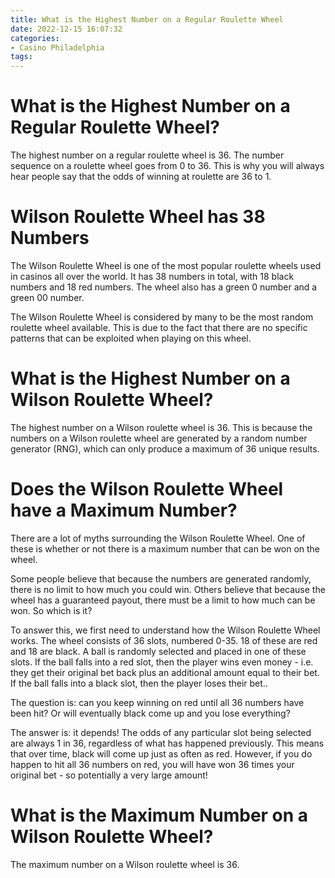 ```yaml
---
title: What is the Highest Number on a Regular Roulette Wheel
date: 2022-12-15 16:07:32
categories:
- Casino Philadelphia
tags:
---
```



#  What is the Highest Number on a Regular Roulette Wheel?

The highest number on a regular roulette wheel is 36. The number sequence on a roulette wheel goes from 0 to 36. This is why you will always hear people say that the odds of winning at roulette are 36 to 1.

#  Wilson Roulette Wheel has 38 Numbers

The Wilson Roulette Wheel is one of the most popular roulette wheels used in casinos all over the world. It has 38 numbers in total, with 18 black numbers and 18 red numbers. The wheel also has a green 0 number and a green 00 number.

The Wilson Roulette Wheel is considered by many to be the most random roulette wheel available. This is due to the fact that there are no specific patterns that can be exploited when playing on this wheel.

#  What is the Highest Number on a Wilson Roulette Wheel?

The highest number on a Wilson roulette wheel is 36. This is because the numbers on a Wilson roulette wheel are generated by a random number generator (RNG), which can only produce a maximum of 36 unique results.

#  Does the Wilson Roulette Wheel have a Maximum Number?

There are a lot of myths surrounding the Wilson Roulette Wheel. One of these is whether or not there is a maximum number that can be won on the wheel.

Some people believe that because the numbers are generated randomly, there is no limit to how much you could win. Others believe that because the wheel has a guaranteed payout, there must be a limit to how much can be won. So which is it?

To answer this, we first need to understand how the Wilson Roulette Wheel works. The wheel consists of 36 slots, numbered 0-35. 18 of these are red and 18 are black. A ball is randomly selected and placed in one of these slots. If the ball falls into a red slot, then the player wins even money - i.e. they get their original bet back plus an additional amount equal to their bet. If the ball falls into a black slot, then the player loses their bet..

The question is: can you keep winning on red until all 36 numbers have been hit? Or will eventually black come up and you lose everything?

The answer is: it depends! The odds of any particular slot being selected are always 1 in 36, regardless of what has happened previously. This means that over time, black will come up just as often as red. However, if you do happen to hit all 36 numbers on red, you will have won 36 times your original bet - so potentially a very large amount!

#  What is the Maximum Number on a Wilson Roulette Wheel?

The maximum number on a Wilson roulette wheel is 36.